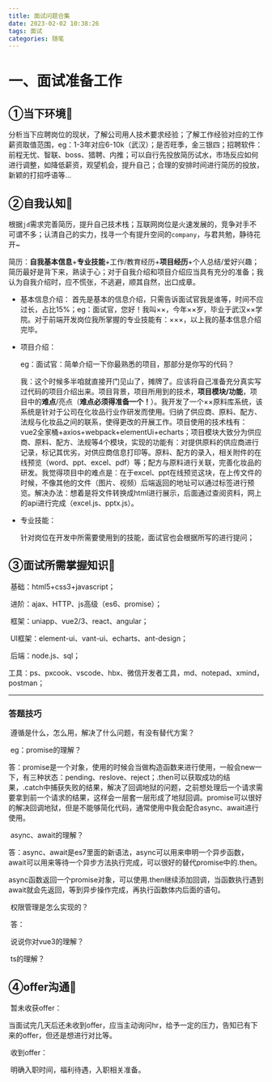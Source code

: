 ```yaml
---
title: 面试问题合集
date: 2023-02-02 10:38:26
tags: 面试
categories: 随笔
---
```


# 一、面试准备工作

## ①当下环境🐣

​	分析当下应聘岗位的现状，了解公司用人技术要求经验；了解工作经验对应的工作薪资取值范围，eg：1-3年对应6-10k（武汉）；是否旺季，金三银四；招聘软件：前程无忧、智联、boss、猎聘、内推；可以自行先投放简历试水，市场反应如何进行调整，如降低薪资，观望机会，提升自己；合理的安排时间进行简历的投放，新颖的打招呼语等...

## ②自我认知🐤

​	根据`jd`需求完善简历，提升自己技术栈；互联网岗位是火速发展的，竞争对手不可谓不多；认清自己的实力，找寻一个有提升空间的`company`，与君共勉，静待花开~

​	简历：**自我基本信息**+**专业技能**+工作/教育经历+**项目经历**+个人总结/爱好兴趣；简历最好是背下来，熟读于心；对于自我介绍和项目介绍应当具有充分的准备；我认为自我介绍时，应不慌张，不逃避，顺其自然，出口成章。

- 基本信息介绍：
  首先是基本的信息介绍，只需告诉面试官我是谁等，时间不应过长，占比15%；eg：面试官，您好！我叫××，今年××岁，毕业于武汉××学院。对于前端开发岗位我所掌握的专业技能有：×××，以上我的基本信息介绍完毕。

- 项目介绍：

  eg：面试官：简单介绍一下你最熟悉的项目，那部分是你写的代码？

  我：这个时候多半咱就直接开门见山了，摊牌了。应该将自己准备充分真实写过代码的项目介绍出来。项目背景，项目所用到的技术，**项目模块/功能**，项目中的**难点**/亮点（**难点必须得准备一个！**）。我开发了一个××原料库系统，该系统是针对于公司在化妆品行业作研发而使用。归纳了供应商、原料、配方、法规与化妆品之间的联系，使得更改的开展工作。项目使用的技术栈有：vue2全家桶+axios+webpack+elementUi+echarts；项目模块大致分为供应商、原料、配方、法规等4个模块，实现的功能有：对提供原料的供应商进行记录，标记其优劣，对供应商信息打印等。原料、配方的录入，相关附件的在线预览（word、ppt、excel、pdf）等；配方与原料进行关联，完善化妆品的研发。我觉得项目中的难点是：在于excel、ppt在线预览这块，在上传文件的时候，不像其他的文件（图片、视频）后端返回的地址可以通过标签进行预览。解决办法：想着是将文件转换成html进行展示，后面通过查阅资料，网上的api进行完成（excel.js、pptx.js）。

- 专业技能：

  针对岗位在开发中所需要使用到的技能，面试官也会根据所写的进行提问；

## ③面试所需掌握知识🐥

​	基础：html5+css3+javascript；

​	进阶：ajax、HTTP、js高级（es6、promise）；

​	框架：uniapp、vue2/3、react、angular；

​	UI框架：element-ui、vant-ui、echarts、ant-design；

​	后端：node.js、sql；

​	工具：ps、pxcook、vscode、hbx、微信开发者工具，md、notepad、xmind，postman；

------

### 答题技巧

​	遵循是什么，怎么用，解决了什么问题，有没有替代方案？

​	eg：promise的理解？

​	答：promise是一个对象，使用的时候会当做构造函数来进行使用，一般会new一下，有三种状态：pending、reslove、reject；.then可以获取成功的结果，.catch中捕获失败的结果，解决了回调地狱的问题，之前想处理后一个请求需要拿到前一个请求的结果，这样会一层套一层形成了地狱回调。promise可以很好的解决回调地狱，但是不能够简化代码，通常使用中我会配合async、await进行使用。

​	async、await的理解？

​	答：async、await是es7里面的新语法，async可以用来申明一个异步函数，await可以用来等待一个异步方法执行完成，可以很好的替代promise中的.then。

async函数返回一个promise对象，可以使用.then继续添加回调，当函数执行遇到await就会先返回，等到异步操作完成，再执行函数体内后面的语句。

​	权限管理是怎么实现的？

​	答：

​	说说你对vue3的理解？

​	ts的理解？

## ④offer沟通🦅

​	暂未收获offer：

​	当面试完几天后还未收到offer，应当主动询问hr，给予一定的压力，告知已有下来的offer，但还是想进行对比等。	

​	收到offer：

​	明确入职时间，福利待遇，入职相关准备。

